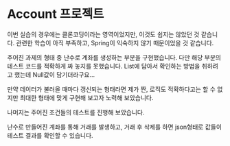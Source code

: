 # Account 프로젝트

이번 실습의 경우에는 클론코딩이라는 영역이었지만, 
이것도 쉽지는 않았던 것 같습니다.
관련한 학습이 아직 부족하고, Spring이 익숙하지 않기 때문이었을 것 같습니다.

주어진 과제의 형태 중 난수로 계좌를 생성하는 부분을 구현했습니다.
다만 해당 부분의 테스트 코드를 적확하게 짜 놓지를 못했습니다.
List에 담아서 확인하는 방법을 취하려고 했는데 Null값이 담기더라구요...

만약 데이터가 불러올 때마다 갱신되는 형태라면 제가 짠, 로직도 적확하다고는 할 수 없지만
최대한 형태에 맞게 구현해 보고자 노력해 보았습니다. 

나머지는 주어진 조건들의 테스트를 진행해 보았습니다.

난수로 만들어진 계좌를 통해 거래를 발생하고, 거래 후 삭제를 하면
json형태로 값들이 테스트 결과를 확인할 수 있습니다.
